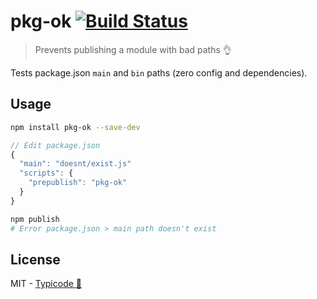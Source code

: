 # pkg-ok [![Build Status](https://travis-ci.org/typicode/pkg-ok.svg?branch=master)](https://travis-ci.org/typicode/pkg-ok)

> Prevents publishing a module with bad paths :ok_hand:

Tests package.json `main` and `bin` paths (zero config and dependencies).

## Usage

```sh
npm install pkg-ok --save-dev
```

```js
// Edit package.json
{
  "main": "doesnt/exist.js"
  "scripts": {
    "prepublish": "pkg-ok"
  }
}
```

```sh
npm publish
# Error package.json > main path doesn't exist
```

## License

MIT - [Typicode :cactus:](https://github.com/typicode)
